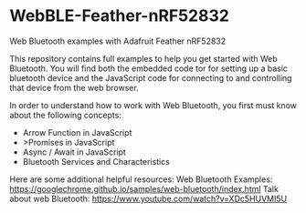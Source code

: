 # WebBLE-Feather-nRF52832
Web Bluetooth examples with Adafruit Feather nRF52832

This repository contains full examples to help you get started with Web Bluetooth. You will find both 
the embedded code tor for setting up a basic bluetooth device and the JavaScript code for connecting to and controlling
that device from the web browser.

In order to understand how to work with Web Bluetooth, you first must know about the following concepts:
  <ul>
  <li>Arrow Function in JavaScript</li>
  <li>>Promises in JavaScript</li>
  <li>Async / Await in JavaScript</li>
  <li>Bluetooth Services and Characteristics</li>
  </ul>

Here are some additional helpful resources:
Web Bluetooth Examples: https://googlechrome.github.io/samples/web-bluetooth/index.html
Talk about web Bluetooth: https://www.youtube.com/watch?v=XDc5HUVMI5U
